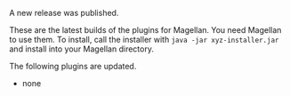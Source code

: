A new release was published.

These are the latest builds of the plugins for Magellan. You need Magellan to use them. To install, call the installer with `java -jar xyz-installer.jar` and install into your Magellan directory.

The following plugins are updated.

* none
